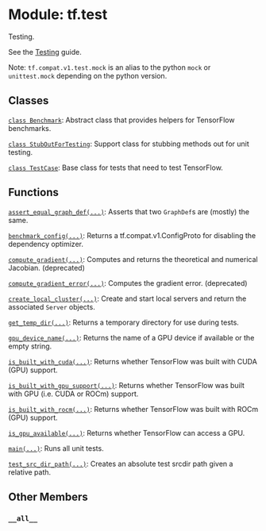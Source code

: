 <div itemscope itemtype="http://developers.google.com/ReferenceObject">
<meta itemprop="name" content="tf.test" />
<meta itemprop="path" content="Stable" />
<meta itemprop="property" content="__all__"/>
</div>

# Module: tf.test

Testing.

See the [Testing](https://tensorflow.org/api_docs/python/tf/test) guide.

Note: `tf.compat.v1.test.mock` is an alias to the python `mock` or
`unittest.mock` depending on the python version.

## Classes

[`class Benchmark`](../tf/test/Benchmark.md): Abstract class that provides helpers for TensorFlow benchmarks.

[`class StubOutForTesting`](../tf/test/StubOutForTesting.md): Support class for stubbing methods out for unit testing.

[`class TestCase`](../tf/test/TestCase.md): Base class for tests that need to test TensorFlow.

## Functions

[`assert_equal_graph_def(...)`](../tf/test/assert_equal_graph_def.md): Asserts that two `GraphDef`s are (mostly) the same.

[`benchmark_config(...)`](../tf/test/benchmark_config.md): Returns a tf.compat.v1.ConfigProto for disabling the dependency optimizer.

[`compute_gradient(...)`](../tf/test/compute_gradient.md): Computes and returns the theoretical and numerical Jacobian. (deprecated)

[`compute_gradient_error(...)`](../tf/test/compute_gradient_error.md): Computes the gradient error. (deprecated)

[`create_local_cluster(...)`](../tf/test/create_local_cluster.md): Create and start local servers and return the associated `Server` objects.

[`get_temp_dir(...)`](../tf/test/get_temp_dir.md): Returns a temporary directory for use during tests.

[`gpu_device_name(...)`](../tf/test/gpu_device_name.md): Returns the name of a GPU device if available or the empty string.

[`is_built_with_cuda(...)`](../tf/test/is_built_with_cuda.md): Returns whether TensorFlow was built with CUDA (GPU) support.

[`is_built_with_gpu_support(...)`](../tf/test/is_built_with_gpu_support.md): Returns whether TensorFlow was built with GPU (i.e. CUDA or ROCm) support.

[`is_built_with_rocm(...)`](../tf/test/is_built_with_rocm.md): Returns whether TensorFlow was built with ROCm (GPU) support.

[`is_gpu_available(...)`](../tf/test/is_gpu_available.md): Returns whether TensorFlow can access a GPU.

[`main(...)`](../tf/test/main.md): Runs all unit tests.

[`test_src_dir_path(...)`](../tf/test/test_src_dir_path.md): Creates an absolute test srcdir path given a relative path.

## Other Members

<h3 id="__all__"><code>__all__</code></h3>

